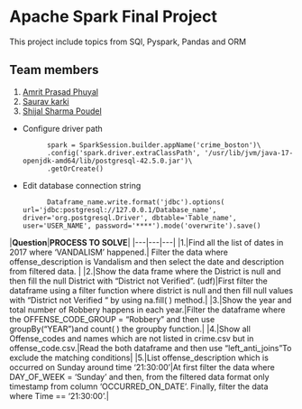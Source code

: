 # Apache Spark Final Project

This project include  topics from SQl, Pyspark, Pandas  and ORM

## Team members
1. [Amrit Prasad Phuyal](https://github.com/amrit-fuse)
2. [Saurav karki](https://github.com/saurav-fusemachines)
3. [Shijal Sharma Poudel](https://github.com/Shijal12)


+ Configure driver path

            spark = SparkSession.builder.appName('crime_boston')\
            .config('spark.driver.extraClassPath', '/usr/lib/jvm/java-17-openjdk-amd64/lib/postgresql-42.5.0.jar')\
            .getOrCreate()

+ Edit database connection string
 
            Dataframe_name.write.format('jdbc').options( url='jdbc:postgresql://127.0.0.1/Database_name', driver='org.postgresql.Driver', dbtable='Table_name', user='USER_NAME', password='****').mode('overwrite').save()

|**Question**|**PROCESS TO SOLVE**|
|---|---|---|
|1.|Find all the list of dates in 2017 where ‘VANDALISM’ happened.| Filter the data where offense_description is Vandalism and then select the date and description from filtered data. |
|2.|Show the data frame where the District is  null and then fill the null District with “District not Verified”. (udf)|First filter the dataframe using a filter function where district is null and then fill null values with “District not Verified “ by using na.fill( ) method.|
|3.|Show the year and total number of Robbery happens in each year.|Filter the dataframe where the OFFENSE_CODE_GROUP = “Robbery” and then use groupBy(“YEAR”)and count( ) the groupby function.|
|4.|Show all  Offense_codes and names which are not listed in crime.csv but in offense_code.csv.|Read the both dataframe and then use “left_anti_joins”To exclude the matching conditions|
|5.|List offense_description which is occurred on Sunday around time ‘21:30:00’|At first filter the data where DAY_OF_WEEK = ‘Sunday’ and then, from the filtered data format only timestamp from column ‘OCCURRED_ON_DATE’. Finally, filter the data where Time == ‘21:30:00’.|



